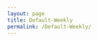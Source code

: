 ```yaml
---
layout: page
title: Default-Weekly
permalink: /Default-Weekly/
---
```


<br>
<br>
<div id="output"></div>
<!-- Load Babel -->
<script src="https://unpkg.com/babel-standalone@6/babel.min.js"></script>
<!-- Your custom script here -->
<script type="text/babel">


$.get( "https://topuhit.github.io/stocks/assets/stock-list.json", function( data ) {
console.log(data.length)
var i;

var text = ""

for (i = 0; i < data.length; i++) {
    text +=   `<a href="https://finviz.com/quote.ashx?t=${data[i]}" target="_blank">  <img src="https://finviz.com/chart.ashx?t=${data[i]}&ty=c&ta=0&p=w&s=l"></a><br>`
  
}


document.getElementById('output').innerHTML = text;

});

</script>
<style type="text/css">
			#output {
			margin: 0 auto;
			text-align: center;
		}

</style>



